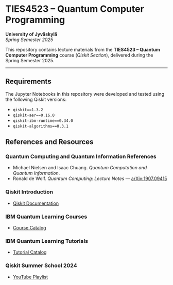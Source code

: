 #  TIES4523 – Quantum Computer Programming

**University of Jyväskylä**  
*Spring Semester 2025*

This repository contains lecture materials from the **TIES4523 – Quantum Computer Programming** course (*Qiskit Section*), delivered during the Spring Semester 2025.

---

##  Requirements

The Jupyter Notebooks in this repository were developed and tested using the following Qiskit versions:

- `qiskit==1.3.2`  
- `qiskit-aer==0.16.0`  
- `qiskit-ibm-runtime==0.34.0`  
- `qiskit-algorithms==0.3.1`

## References and Resources

### Quantum Computing and Quantum Information References
- Michael Nielsen and Isaac Chuang. *Quantum Computation and Quantum Information*.  
- Ronald de Wolf. *Quantum Computing: Lecture Notes* — [arXiv:1907.09415](https://arxiv.org/abs/1907.09415)

### Qiskit Introduction
- [Qiskit Documentation](https://docs.quantum.ibm.com/guides)

### IBM Quantum Learning Courses
- [Course Catalog](https://learning.quantum.ibm.com/catalog/courses)

### IBM Quantum Learning Tutorials
- [Tutorial Catalog](https://learning.quantum.ibm.com/catalog/tutorials)

### Qiskit Summer School 2024
- [YouTube Playlist](https://www.youtube.com/playlist?list=PLOFEBzvs-Vvr-GzDWlZpAcDpki5jUqYJu)
